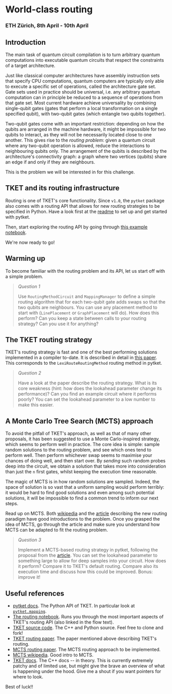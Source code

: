 # World-class routing
### ETH Zürich, 8th April - 10th April

## Introduction
The main task of quantum circuit compilation is to turn
arbitrary quantum computations into executable quantum circuits that
respect the constraints of a target architecture.

Just like classical computer architectures have assembly instruction sets that
specify CPU computations, quantum computers are typically only able to execute
a specific set of operations, called the architecture gate set.
Gate sets used in practice should be universal, i.e. any arbitrary quantum
computation can in principle be reduced to a sequence of operations from that gate set.
Most current hardware achieve universality by combining single-qubit gates
(gates that perform a local transformation on a single specified qubit),
with two-qubit gates (which entangle two qubits together).

Two-qubit gates come with an important restriction: depending on how the qubits
are arranged in the machine hardware, it might be impossible for two qubits to interact,
as they will not be necessarily located close to one another.
This gives rise to the _routing problem_: given a quantum circuit where any
two-qubit operation is allowed, reduce the interactions to neighbouring qubits
only. The arrangement of the qubits is described by the architecture's connectivity
graph: a graph where two vertices (qubits) share an edge if and only if they are
neighbours.

This is the problem we will be interested in for this challenge.

## TKET and its routing infrastructure
Routing is one of TKET's core functionality. Since `v1.0`, the `pytket` package
also comes with a routing API that allows for new routing strategies to be
specified in Python.
Have a look first at the [readme](README.md) to set up and get started with pytket.

Then, start exploring the routing API by going through
[this example notebook](https://github.com/CQCL/pytket/blob/main/examples/mapping_example.ipynb).

We're now ready to go!

## Warming up
To become familiar with the routing problem and its API, let us start off with
a simple problem.

> *Question 1*
>
> Use `RoutingMethodCircuit` and `MappingManager` to define a simple routing
> algorithm that for each two-qubit gate adds swaps so that the two qubits
> are neighbours.
> You can use any placement method to start with (`LinePlacement` or `GraphPlacement` will do).
> How does this perform? Can you keep a state between calls to your routing
> strategy? Can you use it for anything?

## The TKET routing strategy
TKET's routing strategy is fast and one of the best performing solutions
implemented in a compiler to-date.
It is described in detail in [this paper](https://arxiv.org/abs/1902.08091).
This corresponds to the `LexiRouteRoutingMethod` routing method in pytket.

> *Question 2*
>
> Have a look at the paper describe the routing strategy. What is its core weakness
> (hint: how does the lookahead parameter change its performance)?
> Can you find an example circuit where it performs poorly?
> You can set the lookahead parameter to a low
> number to make this easier.

## A Monte Carlo Tree Search (MCTS) approach
To avoid the pitfall of TKET's approach, as well as that of many other proposals,
it has been suggested to use a Monte Carlo-inspired strategy, which seems to perform
well in practice.
The core idea is simple: sample random solutions to the routing problem, and
see which ones tend to perform well. Then perform whichever swap seems to maximise
your chances of doing well, and then start over.
By _sending_ such random probes deep into the circuit, we obtain a solution
that takes more into consideration than just the `n` first gates, whilst keeping
the execution time reasonable.

The magic of MCTS is in how random solutions are sampled. Indeed, the space of
solution is so vast that a uniform sampling would perform terribly: it would be
hard to find good solutions and even among such potential solutions, it will be
impossible to find a common trend to inform our next steps.

Read up on MCTS. Both [wikipedia](https://en.wikipedia.org/wiki/Monte_Carlo_tree_search)
and the [article](https://arxiv.org/abs/2008.09331) describing the new routing
paradigm have good introductions to the problem.
Once you grasped the idea of MCTS, go through the article
and make sure you understand how MCTS can be adapted to fit the routing problem.

> *Question 3*
>
> Implement a MCTS-based routing strategy in pytket, following the proposal from
> the [article](https://arxiv.org/abs/2008.09331). You can set the lookahead
> parameter to something large to allow for deep samples into your circuit.
> How does it perform? Compare it to TKET's default routing. Compare also its
> execution time and discuss how this could be improved. Bonus: improve it!

## Useful references
- [pytket docs](https://cqcl.github.io/tket/pytket/api/index.html). The Python API of TKET. In particular look at [`pytket.mapping`](https://cqcl.github.io/tket/pytket/api/mapping.html#module-pytket.mapping).
- [The routing notebook](https://github.com/CQCL/pytket/blob/main/examples/mapping_example.ipynb). Runs you through the most important aspects of TKET's routing API (also linked in the flow text).
- [TKET source code](https://github.com/CQCL/tket/). The C++ and Python source. Feel free to clone and fork!
- [TKET routing paper](https://arxiv.org/abs/1902.08091). The paper mentioned above describing TKET's routing.
- [MCTS routing paper](https://arxiv.org/abs/2008.09331). The MCTS routing approach to be implemented.
- [MCTS wikipedia](https://en.wikipedia.org/wiki/Monte_Carlo_tree_search). Good intro to MCTS.
- [TKET docs](https://cqcl.github.io/tket/tket/api/index.html). The C++ docs -- in theory. This is currently extremely patchy and of limited use, but might give the brave an overview of what is happening under the hood. Give me a shout if you want pointers for where to look.

Best of luck!!